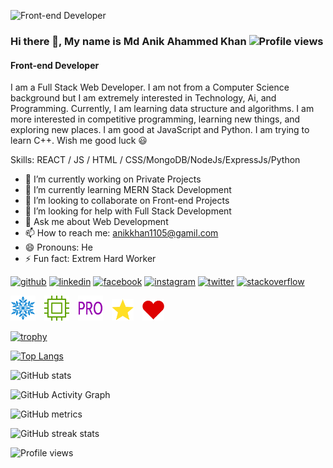 ![Front-end Developer](https://scontent.fdac24-1.fna.fbcdn.net/v/t39.30808-6/271991987_145552821207772_8062887364916625270_n.jpg?stp=dst-jpg_s960x960&_nc_cat=106&ccb=1-7&_nc_sid=e3f864&_nc_ohc=SxzT-Dgv87cAX_k0aRP&tn=9RCvo6eEM1bh-d96&_nc_ht=scontent.fdac24-1.fna&oh=00_AT8EIt1g9XSDQbRKkujNv3YI2o8LSCTtnwTDu1DTcVGZ5A&oe=632F4049)

### Hi there 👋, My name is Md Anik Ahammed Khan ![Profile views](https://gpvc.arturio.dev/anikahammedkhan)  
#### Front-end Developer

I am a Full Stack Web Developer. I am not from a Computer Science background but I am extremely interested in Technology, Ai, and Programming. Currently, I am learning data structure and algorithms. I am more interested in competitive programming, learning new things, and exploring new places. I am good at JavaScript and Python. I am trying to learn C++.
Wish me good luck 😃

Skills: REACT / JS / HTML / CSS/MongoDB/NodeJs/ExpressJs/Python

- 🔭 I’m currently working on Private Projects 
- 🌱 I’m currently learning MERN Stack Development 
- 👯 I’m looking to collaborate on Front-end Projects 
- 🤔 I’m looking for help with Full Stack Development 
- 💬 Ask me about Web Development 
- 📫 How to reach me: anikkhan1105@gamil.com 
- 😄 Pronouns: He 
- ⚡ Fun fact: Extrem Hard Worker 


[<img src='https://cdn.jsdelivr.net/npm/simple-icons@3.0.1/icons/github.svg' alt='github' height='40'>](https://github.com/anikahammedkhan)  [<img src='https://cdn.jsdelivr.net/npm/simple-icons@3.0.1/icons/linkedin.svg' alt='linkedin' height='40'>](https://www.linkedin.com/in/anikahammedkhan/)  [<img src='https://cdn.jsdelivr.net/npm/simple-icons@3.0.1/icons/facebook.svg' alt='facebook' height='40'>](https://www.facebook.com/anikahammedkhan.99)  [<img src='https://cdn.jsdelivr.net/npm/simple-icons@3.0.1/icons/instagram.svg' alt='instagram' height='40'>](https://www.instagram.com/anikahammedkhan/)  [<img src='https://cdn.jsdelivr.net/npm/simple-icons@3.0.1/icons/twitter.svg' alt='twitter' height='40'>](https://twitter.com/anikahamedkhan)  [<img src='https://cdn.jsdelivr.net/npm/simple-icons@3.0.1/icons/stackoverflow.svg' alt='stackoverflow' height='40'>](https://stackoverflow.com/users/anikahammedkhan)  

<a href='https://archiveprogram.github.com/'><img src='https://raw.githubusercontent.com/acervenky/animated-github-badges/master/assets/acbadge.gif' width='40' height='40'></a> <a href='https://docs.github.com/en/developers'><img src='https://raw.githubusercontent.com/acervenky/animated-github-badges/master/assets/devbadge.gif' width='40' height='40'></a> <a href='https://github.com/pricing'><img src='https://raw.githubusercontent.com/acervenky/animated-github-badges/master/assets/pro.gif' width='40' height='40'></a> <a href='https://stars.github.com/'><img src='https://raw.githubusercontent.com/acervenky/animated-github-badges/master/assets/starbadge.gif' width='35' height='35'></a> <a href='https://docs.github.com/en/github/supporting-the-open-source-community-with-github-sponsors'><img src='https://raw.githubusercontent.com/acervenky/animated-github-badges/master/assets/sponsorbadge.gif' width='35' height='35'></a> 

[![trophy](https://github-profile-trophy.vercel.app/?username=anikahammedkhan)](https://github.com/ryo-ma/github-profile-trophy)

[![Top Langs](https://github-readme-stats.vercel.app/api/top-langs/?username=anikahammedkhan)](https://github.com/anuraghazra/github-readme-stats)

![GitHub stats](https://github-readme-stats.vercel.app/api?username=anikahammedkhan&show_icons=true&count_private=true)  

![GitHub Activity Graph](https://activity-graph.herokuapp.com/graph?username=anikahammedkhan)  

![GitHub metrics](https://metrics.lecoq.io/anikahammedkhan)  

![GitHub streak stats](https://github-readme-streak-stats.herokuapp.com/?user=anikahammedkhan)  

![Profile views](https://gpvc.arturio.dev/anikahammedkhan)  
